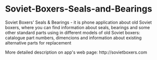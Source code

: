 # Soviet-Boxers-Seals-and-Bearings
Soviet Boxers' Seals &amp; Bearings - it is phone application about old Soviet boxers, where you can find information about seals, bearings and some other standard parts using in different models of old Soviet boxers: catalogue part numbers, dimencions and information about existing alternative parts for replacement 
<p/>
More detailed description on app's web page: http://sovietboxers.com
